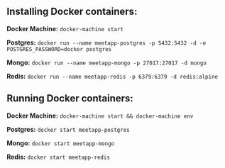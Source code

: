 ## Installing Docker containers:

**Docker Machine:** `docker-machine start`

**Postgres:** `docker run --name meetapp-postgres -p 5432:5432 -d -e POSTGRES_PASSWORD=docker postgres`

**Mongo:** `docker run --name meetapp-mongo -p 27017:27017 -d mongo`

**Redis:** `docker run --name meetapp-redis -p 6379:6379 -d redis:alpine`

## Running Docker containers:

**Docker Machine:** `docker-machine start && docker-machine env`

**Postgres:** `docker start meetapp-postgres`

**Mongo:** `docker start meetapp-mongo`

**Redis:** `docker start meetapp-redis`

